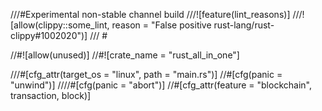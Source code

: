 ///#Experimental non-stable channel build
///![feature(lint_reasons)]
///![allow(clippy::some_lint, reason = "False positive rust-lang/rust-clippy#1002020")]
/// #

//#![allow(unused)]
//#![crate_name = "rust_all_in_one"]

///#[cfg_attr(target_os = "linux", path = "main.rs")]
//#[cfg(panic = "unwind")] ////#[cfg(panic = "abort")]
//#[cfg_attr(feature = "blockchain", transaction, block)]
